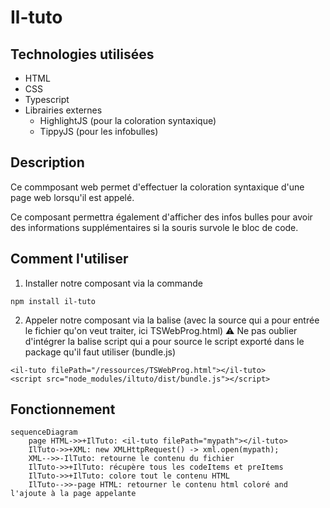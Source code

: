 # Il-tuto

## Technologies utilisées 
- HTML
- CSS
- Typescript
- Librairies externes
	- HighlightJS (pour la coloration syntaxique)
	- TippyJS (pour les infobulles)

## Description

Ce commposant web permet d'effectuer la coloration syntaxique d'une page web lorsqu'il est appelé.

Ce composant permettra également d'afficher des infos bulles pour avoir des informations supplémentaires si la souris survole le bloc de code.

## Comment l'utiliser


1. Installer notre composant via la commande 
```
npm install il-tuto
```

2. Appeler notre composant via la balise (avec la source qui a pour entrée le fichier qu'on veut traiter, ici TSWebProg.html) 
:warning: Ne pas oublier d'intégrer la balise script qui a pour source le script exporté dans le package qu'il faut utiliser (bundle.js)
```
<il-tuto filePath="/ressources/TSWebProg.html"></il-tuto>
<script src="node_modules/iltuto/dist/bundle.js"></script>
```

## Fonctionnement

```mermaid
sequenceDiagram
    page HTML->>+IlTuto: <il-tuto filePath="mypath"></il-tuto>
    IlTuto->>+XML: new XMLHttpRequest() -> xml.open(mypath);
    XML-->>-IlTuto: retourne le contenu du fichier
    IlTuto->>+IlTuto: récupère tous les codeItems et preItems
    IlTuto->>+IlTuto: colore tout le contenu HTML
    IlTuto-->>-page HTML: retourner le contenu html coloré and l'ajoute à la page appelante

```